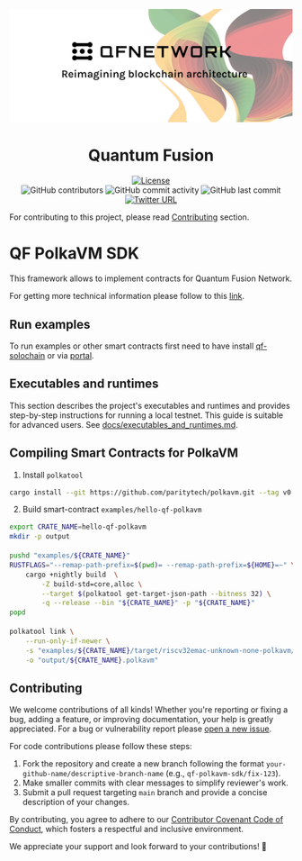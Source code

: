<div align="center">

![Logo](Logo.jpg)

# Quantum Fusion

[![License](https://img.shields.io/github/license/QuantumFusion-network/qf-solochain?color=green)](https://github.com/QuantumFusion-network/qf-polkavm-sdk/blob/main/LICENSE)
<br>
![GitHub contributors](https://img.shields.io/github/contributors/QuantumFusion-network/qf-polkavm-sdk)
![GitHub commit activity](https://img.shields.io/github/commit-activity/m/QuantumFusion-network/qf-polkavm-sdk)
![GitHub last commit](https://img.shields.io/github/last-commit/QuantumFusion-network/qf-polkavm-sdk)
<br>
[![Twitter URL](https://img.shields.io/twitter/follow/QuantumFusion_?style=social)](https://x.com/QuantumFusion_)

</div>

For contributing to this project, please read [Contributing](#contributing) section.

# QF PolkaVM SDK

This framework allows to implement contracts for Quantum Fusion Network.

For getting more technical information please follow to this [link](https://github.com/QuantumFusion-network/spec/blob/main/docs/PolkaVM/polkavm_pallet.md).

## Run examples

To run examples or other smart contracts first need to have install [qf-solochain](https://github.com/QuantumFusion-network/qf-solochain) or via [portal](http://portal.qfnetwork.xyz/).

## Executables and runtimes

This section describes the project's executables and runtimes and provides step-by-step instructions
 for running a local testnet. This guide is suitable for advanced users.
See [docs/executables_and_runtimes.md](docs/executables_and_runtimes.md).

## Compiling Smart Contracts for PolkaVM

1. Install `polkatool`

```bash
cargo install --git https://github.com/paritytech/polkavm.git --tag v0.21.0 polkatool
```

2. Build smart-contract `examples/hello-qf-polkavm`

```bash
export CRATE_NAME=hello-qf-polkavm
mkdir -p output

pushd "examples/${CRATE_NAME}"
RUSTFLAGS="--remap-path-prefix=$(pwd)= --remap-path-prefix=${HOME}=~" \
    cargo +nightly build  \
        -Z build-std=core,alloc \
        --target $(polkatool get-target-json-path --bitness 32) \
        -q --release --bin "${CRATE_NAME}" -p "${CRATE_NAME}"
popd

polkatool link \
    --run-only-if-newer \
    -s "examples/${CRATE_NAME}/target/riscv32emac-unknown-none-polkavm/release/${CRATE_NAME}" \
    -o "output/${CRATE_NAME}.polkavm"
```

## Contributing

We welcome contributions of all kinds! Whether you're reporting or fixing a bug, adding a feature, or improving
documentation, your help is greatly appreciated. For a bug or vulnerability report please [open a new issue](https://github.com/QuantumFusion-network/qf-polkavm-sdk/issues).

For code contributions please follow these steps:

1. Fork the repository and create a new branch following the format `your-github-name/descriptive-branch-name` (e.g., `qf-polkavm-sdk/fix-123`).
2. Make smaller commits with clear messages to simplify reviewer's work.
3. Submit a pull request targeting `main` branch and provide a concise description of your changes.

By contributing, you agree to adhere to our [Contributor Covenant Code of Conduct](./CODE_OF_CONDUCT.md), which fosters
a respectful and inclusive environment.

We appreciate your support and look forward to your contributions! 🚀

[^1]: <https://forum.polkadot.network/t/announcing-polkavm-a-new-risc-v-based-vm-for-smart-contracts-and-possibly-more/3811#the-compilation-pipeline-7> "The compilation pipeline".
[^2]: <https://github.com/paritytech/polkadot-sdk/tree/master/substrate/bin/utils/chain-spec-builder> "chain-spec-builder".
